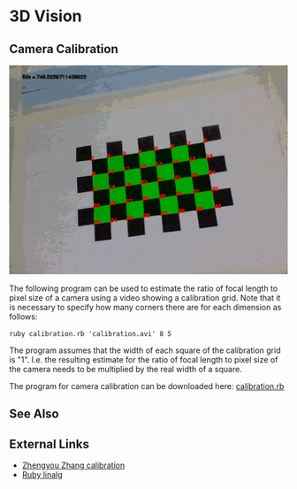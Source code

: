 3D Vision
=========

Camera Calibration
------------------

![Camera calibration](images/calibration.png)

The following program can be used to estimate the ratio of focal length to pixel size of a camera using a video showing a calibration grid. Note that it is necessary to specify how many corners there are for each dimension as follows:

    ruby calibration.rb 'calibration.avi' 8 5

The program assumes that the width of each square of the calibration grid is "1". I.e. the resulting estimate for the ratio of focal length to pixel size of the camera needs to be multiplied by the real width of a square.

The program for camera calibration can be downloaded here: [calibration.rb](calibration.rb)

See Also
--------

External Links
--------------

* [Zhengyou Zhang calibration](http://research.microsoft.com/en-us/um/people/zhang/calib/)
* [Ruby linalg](http://rubyforge.org/projects/linalg/)

